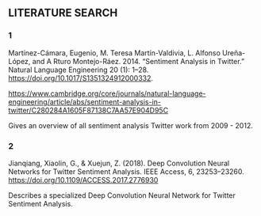 ## LITERATURE SEARCH
### 1
Martínez-Cámara, Eugenio, M. Teresa Martín-Valdivia, L. Alfonso Ureña-López, and A Rturo Montejo-Ráez. 2014. “Sentiment Analysis in Twitter.” Natural Language Engineering 20 (1): 1–28. https://doi.org/10.1017/S1351324912000332.

https://www.cambridge.org/core/journals/natural-language-engineering/article/abs/sentiment-analysis-in-twitter/C280284A1605F87138C7AA57E904D95C

Gives an overview of all sentiment analysis Twitter work from 2009 - 2012.


### 2
Jianqiang, Xiaolin, G., & Xuejun, Z. (2018). Deep Convolution Neural Networks for Twitter Sentiment Analysis. IEEE Access, 6, 23253–23260. https://doi.org/10.1109/ACCESS.2017.2776930

Describes a specialized Deep Convolution Neural Network for Twitter Sentiment Analysis.

